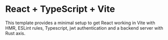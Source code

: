 # React + TypeScript + Vite

This template provides a minimal setup to get React working in Vite with HMR, ESLint rules, Typescript, jwt authentication and a backend server with Rust axis.
